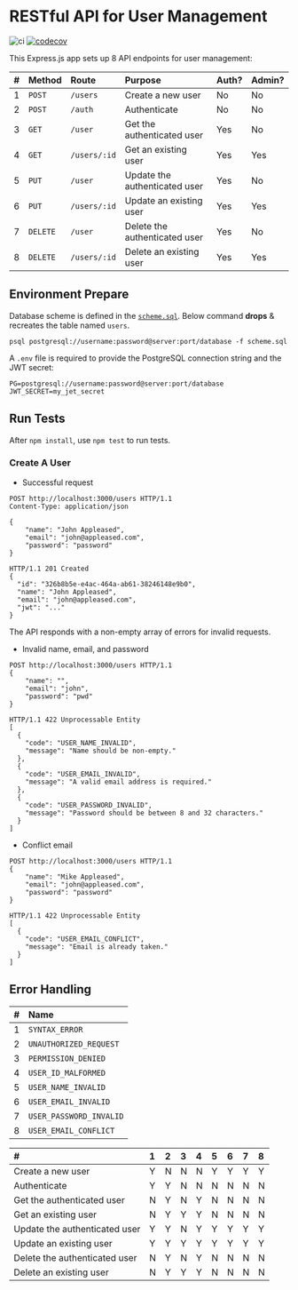 # RESTful API for User Management

![ci](https://github.com/baoshan/user-management-api/actions/workflows/ci.yml/badge.svg)
[![codecov](https://codecov.io/gh/baoshan/user-management-api/graph/badge.svg?token=R1YJICQ8KU)](https://codecov.io/gh/baoshan/user-management-api)

This Express.js app sets up 8 API endpoints for user management:

| # | Method | Route | Purpose | Auth? | Admin? |
|:--|:--|:--|:--|:--|:--|
| 1 | `POST` | `/users` | Create a new user | No | No |
| 2 | `POST` | `/auth` | Authenticate | No | No |
| 3 | `GET` | `/user` | Get the authenticated user | Yes | No |
| 4 | `GET` | `/users/:id` | Get an existing user | Yes | Yes |
| 5 | `PUT` | `/user` | Update the authenticated user | Yes | No |
| 6 | `PUT` | `/users/:id` | Update an existing user | Yes | Yes |
| 7 | `DELETE` | `/user` | Delete the authenticated user | Yes | No |
| 8 | `DELETE` | `/users/:id` | Delete an existing user | Yes | Yes |

## Environment Prepare

Database scheme is defined in the [`scheme.sql`](scheme.sql). Below command
**drops** & recreates the table named `users`.

```
psql postgresql://username:password@server:port/database -f scheme.sql
````

A `.env` file is required to provide the PostgreSQL connection string and the
JWT secret:

```
PG=postgresql://username:password@server:port/database
JWT_SECRET=my_jet_secret
```

## Run Tests

After `npm install`, use `npm test` to run tests.

### Create A User

- Successful request

```
POST http://localhost:3000/users HTTP/1.1
Content-Type: application/json

{
    "name": "John Appleased",
    "email": "john@appleased.com",
    "password": "password"
}

HTTP/1.1 201 Created
{
  "id": "326b8b5e-e4ac-464a-ab61-38246148e9b0",
  "name": "John Appleased",
  "email": "john@appleased.com",
  "jwt": "..."
}
```

The API responds with a non-empty array of errors for invalid requests.

- Invalid name, email, and password
```
POST http://localhost:3000/users HTTP/1.1
{
    "name": "",
    "email": "john",
    "password": "pwd"
}

HTTP/1.1 422 Unprocessable Entity
[
  {
    "code": "USER_NAME_INVALID",
    "message": "Name should be non-empty."
  },
  {
    "code": "USER_EMAIL_INVALID",
    "message": "A valid email address is required."
  },
  {
    "code": "USER_PASSWORD_INVALID",
    "message": "Password should be between 8 and 32 characters."
  }
]
```

- Conflict email
```
POST http://localhost:3000/users HTTP/1.1
{
    "name": "Mike Appleased",
    "email": "john@appleased.com",
    "password": "password"
}

HTTP/1.1 422 Unprocessable Entity
[
  {
    "code": "USER_EMAIL_CONFLICT",
    "message": "Email is already taken."
  }
]
```

## Error Handling

| # | Name |
|:--|:--|
| 1 | `SYNTAX_ERROR` |
| 2 | `UNAUTHORIZED_REQUEST` |
| 3 | `PERMISSION_DENIED` |
| 4 | `USER_ID_MALFORMED` |
| 5 | `USER_NAME_INVALID` |
| 6 | `USER_EMAIL_INVALID` |
| 7 | `USER_PASSWORD_INVALID` |
| 8 | `USER_EMAIL_CONFLICT` |

| # | 1 | 2 | 3 | 4 | 5 | 6 | 7 | 8 |
|:--|:--|:--|:--|:--|:--|:--|:--|:--|
| Create a new user             | Y | N | N | N | Y | Y | Y | Y |
| Authenticate                  | Y | Y | N | N | N | N | N | N |
| Get the authenticated user    | N | Y | N | Y | N | N | N | N |
| Get an existing user          | N | Y | Y | Y | N | N | N | N |
| Update the authenticated user | Y | Y | N | Y | Y | Y | Y | Y |
| Update an existing user       | Y | Y | Y | Y | Y | Y | Y | Y |
| Delete the authenticated user | N | Y | N | Y | N | N | N | N |
| Delete an existing user       | N | Y | Y | Y | N | N | N | N |
